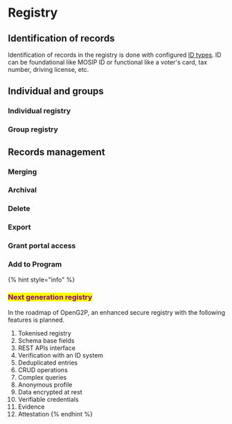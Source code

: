 # Registry

## Identification of records

Identification of records in the registry is done with configured [ID types](broken-reference). ID can be foundational like  MOSIP ID or functional like a voter's card, tax number, driving license, etc.&#x20;

## Individual and groups

### Individual registry

### Group registry

## Records management

### Merging&#x20;

### Archival&#x20;

### Delete

### Export

### Grant portal access

### Add to Program

{% hint style="info" %}


### <mark style="color:purple;">Next generation registry</mark>

In the roadmap of OpenG2P, an enhanced secure registry with the following features is planned.&#x20;

1. Tokenised registry
2. Schema base fields
3. REST APIs interface
4. Verification with an ID system
5. Deduplicated entries
6. CRUD operations
7. Complex queries
8. Anonymous profile
9. Data encrypted at rest
10. Verifiable credentials
11. Evidence
12. Attestation
{% endhint %}

